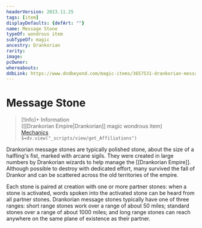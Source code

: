 ```yaml
---
headerVersion: 2023.11.25
tags: [item]
displayDefaults: {defArt: ""}
name: Message Stone
typeOf: wondrous item
subTypeOf: magic
ancestry: Drankorian
rarity: 
image: 
pcOwner: 
whereabouts:
ddbLink: https://www.dndbeyond.com/magic-items/3657531-drankorian-message-stone
---
```

# Message Stone
>[!info]+ Information  
> ([[Drankorian Empire|Drankorian]] magic wondrous item)  
> [Mechanics](https://www.dndbeyond.com/magic-items/3657531-drankorian-message-stone)  
> `$=dv.view("_scripts/view/get_Affiliations")`

Drankorian message stones are typically polished stone, about the size of a halfling's fist, marked with arcane sigils. They were created in large numbers by Drankorian wizards to help manage the [[Drankorian Empire]]. Although possible to destroy with dedicated effort, many survived the fall of Drankor and can be scattered across the old territories of the empire. 

Each stone is paired at creation with one or more partner stones: when a stone is activated, words spoken into the activated stone can be heard from all partner stones. Drankorian message stones typically have one of three ranges: short range stones work over a range of about 50 miles; standard stones over a range of about 1000 miles; and long range stones can reach anywhere on the same plane of existence as their partner. 